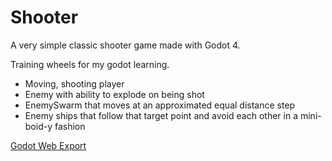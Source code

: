 # Shooter

A very simple classic shooter game made with Godot 4.

Training wheels for my godot learning.

 * Moving, shooting player
 * Enemy with ability to explode on being shot
 * EnemySwarm that moves at an approximated equal distance step
 * Enemy ships that follow that target point and avoid each other in a 
   mini-boid-y fashion

[Godot Web Export](https://fforw.github.io/gd-shooter/index.html)

